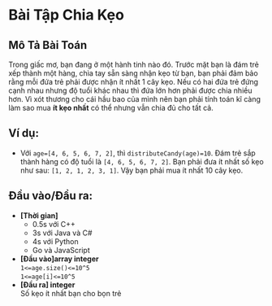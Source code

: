 # Bài Tập Chia Kẹo

## Mô Tả Bài Toán
Trong giấc mơ, bạn đang ở một hành tinh nào đó. Trước mặt bạn là đám trẻ xếp thành một hàng, chìa tay sẵn sàng nhận kẹo từ bạn, bạn phải đảm bảo rằng mỗi đứa trẻ phải được nhận ít nhất 1 cây kẹo. Nếu có hai đứa trẻ đứng cạnh nhau nhưng độ tuổi khác nhau thì đứa lớn hơn phải được chia nhiều hơn. Vì xót thương cho cái hầu bao của mình nên bạn phải tính toán kĩ càng làm sao mua **ít kẹo nhất** có thể nhưng vẫn chia đủ cho tất cả.

## Ví dụ:
- Với `age=[4, 6, 5, 6, 7, 2]`, thì `distributeCandy(age)=10`.
Đám trẻ sắp thành hàng có độ tuổi là `[4, 6, 5, 6, 7, 2]`. 
Bạn phải đưa ít nhất số kẹo như sau: `[1, 2, 1, 2, 3, 1]`.
Vậy bạn phải mua ít nhất 10 cây kẹo.

## Đầu vào/Đầu ra:

- **[Thời gian]**
   - 0.5s với C++ 
   - 3s với Java và C#
   - 4s với Python
   - Go và JavaScript
- **[Đầu vào]array integer**\
  `1<=age.size()<=10^5`\
  `1<=age[i]<=10^5`
- **[Đầu ra] integer** \
  Số kẹo ít nhất bạn cho bọn trẻ